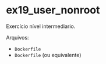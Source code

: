 # ex19_user_nonroot

Exercício nível intermediario.

Arquivos:
- `Dockerfile`
- `Dockerfile` (ou equivalente)

